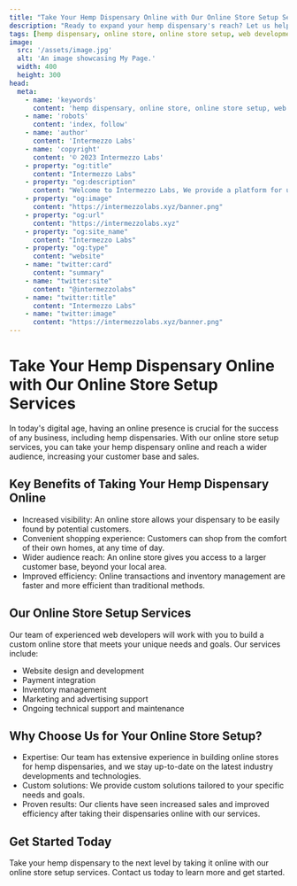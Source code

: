 ```yaml
---
title: "Take Your Hemp Dispensary Online with Our Online Store Setup Services"
description: "Ready to expand your hemp dispensary's reach? Let us help you set up an online store and start selling to customers all over the world. Contact us for more information."
tags: [hemp dispensary, online store, online store setup, web development, payment integration, inventory management, marketing, advertising, technical support, custom solutions, proven results]
image:
  src: '/assets/image.jpg'
  alt: 'An image showcasing My Page.'
  width: 400
  height: 300
head:
  meta:
    - name: 'keywords'
      content: 'hemp dispensary, online store, online store setup, web development, payment integration, inventory management, marketing, advertising, technical support, custom solutions, proven results'
    - name: 'robots'
      content: 'index, follow'
    - name: 'author'
      content: 'Intermezzo Labs'
    - name: 'copyright'
      content: '© 2023 Intermezzo Labs'
    - property: "og:title"
      content: "Intermezzo Labs"
    - property: "og:description"
      content: "Welcome to Intermezzo Labs, We provide a platform for users to create, manage and trade digital assets. These platforms can be used for a variety of purposes, such as gaming, collectibles, and e-commerce. Intermezzo Labs is for anyone who wants to leverage blockchain technology."
    - property: "og:image"
      content: "https://intermezzolabs.xyz/banner.png"
    - property: "og:url"
      content: "https://intermezzolabs.xyz"
    - property: "og:site_name"
      content: "Intermezzo Labs"
    - property: "og:type"
      content: "website"
    - name: "twitter:card"
      content: "summary"
    - name: "twitter:site"
      content: "@intermezzolabs"
    - name: "twitter:title"
      content: "Intermezzo Labs"
    - name: "twitter:image"
      content: "https://intermezzolabs.xyz/banner.png"
---
```


# Take Your Hemp Dispensary Online with Our Online Store Setup Services

In today's digital age, having an online presence is crucial for the success of any business, including hemp dispensaries. With our online store setup services, you can take your hemp dispensary online and reach a wider audience, increasing your customer base and sales.

## Key Benefits of Taking Your Hemp Dispensary Online

- Increased visibility: An online store allows your dispensary to be easily found by potential customers.
- Convenient shopping experience: Customers can shop from the comfort of their own homes, at any time of day.
- Wider audience reach: An online store gives you access to a larger customer base, beyond your local area.
- Improved efficiency: Online transactions and inventory management are faster and more efficient than traditional methods.

## Our Online Store Setup Services

Our team of experienced web developers will work with you to build a custom online store that meets your unique needs and goals. Our services include:

- Website design and development
- Payment integration
- Inventory management
- Marketing and advertising support
- Ongoing technical support and maintenance

## Why Choose Us for Your Online Store Setup?

- Expertise: Our team has extensive experience in building online stores for hemp dispensaries, and we stay up-to-date on the latest industry developments and technologies.
- Custom solutions: We provide custom solutions tailored to your specific needs and goals.
- Proven results: Our clients have seen increased sales and improved efficiency after taking their dispensaries online with our services.

## Get Started Today

Take your hemp dispensary to the next level by taking it online with our online store setup services. Contact us today to learn more and get started.

